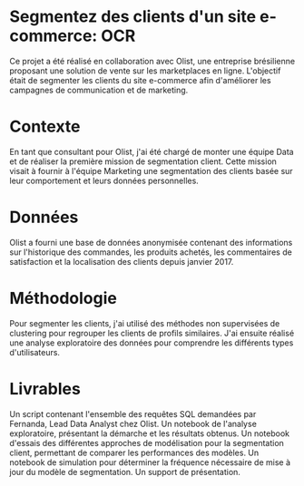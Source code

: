 # Segmentez des clients d'un site e-commerce: OCR
Ce projet a été réalisé en collaboration avec Olist, une entreprise brésilienne proposant une solution de vente sur les marketplaces en ligne. L'objectif était de segmenter les clients du site e-commerce afin d'améliorer les campagnes de communication et de marketing.

# Contexte
En tant que consultant pour Olist, j'ai été chargé de monter une équipe Data et de réaliser la première mission de segmentation client. Cette mission visait à fournir à l'équipe Marketing une segmentation des clients basée sur leur comportement et leurs données personnelles.

# Données
Olist a fourni une base de données anonymisée contenant des informations sur l'historique des commandes, les produits achetés, les commentaires de satisfaction et la localisation des clients depuis janvier 2017.

# Méthodologie
Pour segmenter les clients, j'ai utilisé des méthodes non supervisées de clustering pour regrouper les clients de profils similaires. J'ai ensuite réalisé une analyse exploratoire des données pour comprendre les différents types d'utilisateurs.

# Livrables
Un script contenant l'ensemble des requêtes SQL demandées par Fernanda, Lead Data Analyst chez Olist.
Un notebook de l'analyse exploratoire, présentant la démarche et les résultats obtenus.
Un notebook d'essais des différentes approches de modélisation pour la segmentation client, permettant de comparer les performances des modèles.
Un notebook de simulation pour déterminer la fréquence nécessaire de mise à jour du modèle de segmentation.
Un support de présentation.